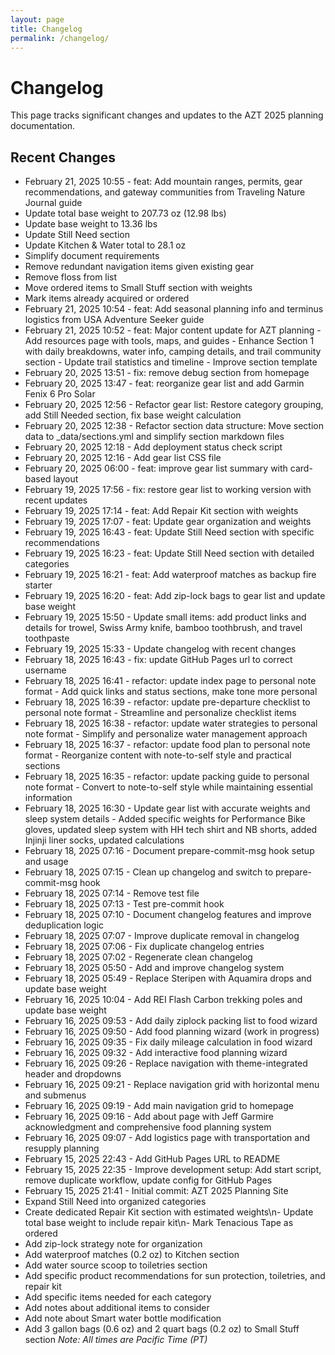 ```yaml
---
layout: page
title: Changelog
permalink: /changelog/
---
```


# Changelog

This page tracks significant changes and updates to the AZT 2025 planning documentation.

## Recent Changes
- February 21, 2025 10:55 - feat: Add mountain ranges, permits, gear recommendations, and gateway communities from Traveling Nature Journal guide
- Update total base weight to 207.73 oz (12.98 lbs)
- Update base weight to 13.36 lbs
- Update Still Need section
- Update Kitchen & Water total to 28.1 oz
- Simplify document requirements
- Remove redundant navigation items given existing gear
- Remove floss from list
- Move ordered items to Small Stuff section with weights
- Mark items already acquired or ordered
- February 21, 2025 10:54 - feat: Add seasonal planning info and terminus logistics from USA Adventure Seeker guide
- February 21, 2025 10:52 - feat: Major content update for AZT planning - Add resources page with tools, maps, and guides - Enhance Section 1 with daily breakdowns, water info, camping details, and trail community section - Update trail statistics and timeline - Improve section template
- February 20, 2025 13:51 - fix: remove debug section from homepage
- February 20, 2025 13:47 - feat: reorganize gear list and add Garmin Fenix 6 Pro Solar
- February 20, 2025 12:56 - Refactor gear list: Restore category grouping, add Still Needed section, fix base weight calculation
- February 20, 2025 12:38 - Refactor section data structure: Move section data to _data/sections.yml and simplify section markdown files
- February 20, 2025 12:18 - Add deployment status check script
- February 20, 2025 12:16 - Add gear list CSS file
- February 20, 2025 06:00 - feat: improve gear list summary with card-based layout
- February 19, 2025 17:56 - fix: restore gear list to working version with recent updates
- February 19, 2025 17:14 - feat: Add Repair Kit section with weights
- February 19, 2025 17:07 - feat: Update gear organization and weights
- February 19, 2025 16:43 - feat: Update Still Need section with specific recommendations
- February 19, 2025 16:23 - feat: Update Still Need section with detailed categories
- February 19, 2025 16:21 - feat: Add waterproof matches as backup fire starter
- February 19, 2025 16:20 - feat: Add zip-lock bags to gear list and update base weight
- February 19, 2025 15:50 - Update small items: add product links and details for trowel, Swiss Army knife, bamboo toothbrush, and travel toothpaste
- February 19, 2025 15:33 - Update changelog with recent changes
- February 18, 2025 16:43 - fix: update GitHub Pages url to correct username
- February 18, 2025 16:41 - refactor: update index page to personal note format - Add quick links and status sections, make tone more personal
- February 18, 2025 16:39 - refactor: update pre-departure checklist to personal note format - Streamline and personalize checklist items
- February 18, 2025 16:38 - refactor: update water strategies to personal note format - Simplify and personalize water management approach
- February 18, 2025 16:37 - refactor: update food plan to personal note format - Reorganize content with note-to-self style and practical sections
- February 18, 2025 16:35 - refactor: update packing guide to personal note format - Convert to note-to-self style while maintaining essential information
- February 18, 2025 16:30 - Update gear list with accurate weights and sleep system details - Added specific weights for Performance Bike gloves, updated sleep system with HH tech shirt and NB shorts, added Injinji liner socks, updated calculations
- February 18, 2025 07:16 - Document prepare-commit-msg hook setup and usage
- February 18, 2025 07:15 - Clean up changelog and switch to prepare-commit-msg hook
- February 18, 2025 07:14 - Remove test file
- February 18, 2025 07:13 - Test pre-commit hook
- February 18, 2025 07:10 - Document changelog features and improve deduplication logic
- February 18, 2025 07:07 - Improve duplicate removal in changelog
- February 18, 2025 07:06 - Fix duplicate changelog entries
- February 18, 2025 07:02 - Regenerate clean changelog
- February 18, 2025 05:50 -   Add and improve changelog system
- February 18, 2025 05:49 - Replace Steripen with Aquamira drops and update base weight
- February 16, 2025 10:04 - Add REI Flash Carbon trekking poles and update base weight
- February 16, 2025 09:53 - Add daily ziplock packing list to food wizard
- February 16, 2025 09:50 - Add food planning wizard (work in progress)
- February 16, 2025 09:35 - Fix daily mileage calculation in food wizard
- February 16, 2025 09:32 - Add interactive food planning wizard
- February 16, 2025 09:26 - Replace navigation with theme-integrated header and dropdowns
- February 16, 2025 09:21 - Replace navigation grid with horizontal menu and submenus
- February 16, 2025 09:19 - Add main navigation grid to homepage
- February 16, 2025 09:16 - Add about page with Jeff Garmire acknowledgment and comprehensive food planning system
- February 16, 2025 09:07 - Add logistics page with transportation and resupply planning
- February 15, 2025 22:43 - Add GitHub Pages URL to README
- February 15, 2025 22:35 - Improve development setup: Add start script, remove duplicate workflow, update config for GitHub Pages
- February 15, 2025 21:41 - Initial commit: AZT 2025 Planning Site
- Expand Still Need into organized categories
- Create dedicated Repair Kit section with estimated weights\n- Update total base weight to include repair kit\n- Mark Tenacious Tape as ordered
- Add zip-lock strategy note for organization
- Add waterproof matches (0.2 oz) to Kitchen section
- Add water source scoop to toiletries section
- Add specific product recommendations for sun protection, toiletries, and repair kit
- Add specific items needed for each category
- Add notes about additional items to consider
- Add note about Smart water bottle modification
- Add 3 gallon bags (0.6 oz) and 2 quart bags (0.2 oz) to Small Stuff section
*Note: All times are Pacific Time (PT)*

